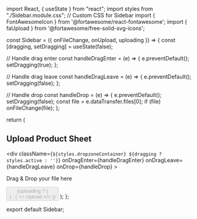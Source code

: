 import React, { useState } from "react";
import styles from "./Sidebar.module.css"; // Custom CSS for Sidebar
import { FontAwesomeIcon } from '@fortawesome/react-fontawesome';
import { faUpload } from '@fortawesome/free-solid-svg-icons';

const Sidebar = ({ onFileChange, onUpload, uploading }) => {
  const [dragging, setDragging] = useState(false);
  
  // Handle drag enter
  const handleDragEnter = (e) => {
    e.preventDefault();
    setDragging(true);
  };
  
  // Handle drag leave
  const handleDragLeave = (e) => {
    e.preventDefault();
    setDragging(false);
  };
  
  // Handle drop
  const handleDrop = (e) => {
    e.preventDefault();
    setDragging(false);
    const file = e.dataTransfer.files[0];
    if (file) onFileChange(file);
  };

  return (
    <div className={styles.sidebar}>
      <h2 className={styles.heading}>Upload Product Sheet</h2>
      <div 
        className={`${styles.dropzoneContainer} ${dragging ? styles.active : ''}`}
        onDragEnter={handleDragEnter}
        onDragLeave={handleDragLeave}
        onDrop={handleDrop}
      >
        <div className={styles.dropzone}>
          <FontAwesomeIcon icon={faUpload} size="2x" className={styles.icon}/>
          <p>Drag & Drop your file here</p>
        </div>
      </div>
      <button
        className={styles.uploadButton}
        onClick={onUpload}
        disabled={uploading}
      >
        {uploading ? (
          <div className={styles.loader}></div>
        ) : (
          <>
            <FontAwesomeIcon className={styles.icon} icon={faUpload}/>
            Upload
          </>
        )}
      </button>
    </div>
  );
};

export default Sidebar;
